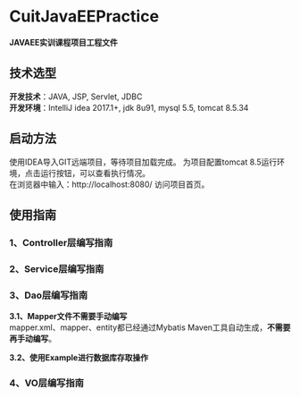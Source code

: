 # CuitJavaEEPractice
**JAVAEE实训课程项目工程文件**

## 技术选型
**开发技术**：JAVA, JSP, Servlet, JDBC  
**开发环境**：IntelliJ idea 2017.1+, jdk 8u91, mysql 5.5, tomcat 8.5.34

## 启动方法
  使用IDEA导入GIT远端项目，等待项目加载完成。
  为项目配置tomcat 8.5运行环境，点击运行按钮，可以查看执行情况。  
  在浏览器中输入：http://localhost:8080/ 访问项目首页。

## 使用指南

### 1、Controller层编写指南

### 2、Service层编写指南

### 3、Dao层编写指南
**3.1、Mapper文件不需要手动编写**  
mapper.xml、mapper、entity都已经通过Mybatis Maven工具自动生成，**不需要再手动编写**。

**3.2、使用Example进行数据库存取操作**  

### 4、VO层编写指南